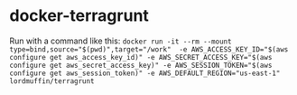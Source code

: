 # docker-terragrunt

Run with a command like this:
`docker run -it --rm --mount type=bind,source="$(pwd)",target="/work"  -e AWS_ACCESS_KEY_ID="$(aws configure get aws_access_key_id)" -e AWS_SECRET_ACCESS_KEY="$(aws configure get aws_secret_access_key)" -e AWS_SESSION_TOKEN="$(aws configure get aws_session_token)" -e AWS_DEFAULT_REGION="us-east-1" lordmuffin/terragrunt`